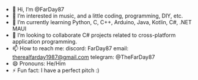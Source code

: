 - 👋 Hi, I’m @FarDay87
- 👀 I’m interested in music, and a little coding, programming, DIY, etc.
- 🌱 I’m currently learning Python, C, C++, Arduino, Java, Kotlin, C#, .NET MAUI
- 💞️ I’m looking to collaborate C# projects related to cross-platform application programming.
- 📫 How to reach me: discord: FarDay87 email: therealfarday1987@gmail.com  telegram: @TheFarDay87
- 😄 Pronouns: He/Him
- ⚡ Fun fact: I have a perfect pitch :)

<!---
FarDay87/FarDay87 is a ✨ special ✨ repository because its `README.md` (this file) appears on your GitHub profile.
You can click the Preview link to take a look at your changes.
--->
